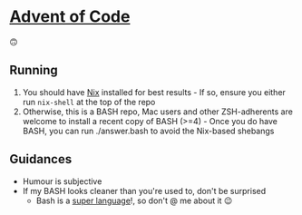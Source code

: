 # [Advent of Code](https://adventofcode.com/2023/)

🙃

## Running

  1. You should have [Nix](https://nixos.org/) installed for best results
    - If so, ensure you either run `nix-shell` at the top of the repo
  2. Otherwise, this is a BASH repo, Mac users and other ZSH-adherents are welcome to install a recent copy of BASH (>=4)
    - Once you do have BASH, you can run ./answer.bash to avoid the Nix-based shebangs

## Guidances

  - Humour is subjective
  - If my BASH looks cleaner than you're used to, don't be surprised
    - Bash is a [super language](https://stackoverflow.com/questions/28693737/is-bash-a-programming-language)!, so don't @ me about it 😉
